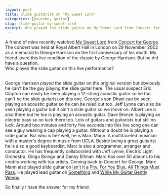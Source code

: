```yaml
---
layout: post
title: Slide guitarist on "My Sweet Lord"
categories: [youtube, guitar]
slug: slide-guitar-my-sweet-lord
excerpt: Who played the slide guitar on My Sweet Lord from Concert for George?
---
```


A friend of mine recently watched <u>My Sweet Lord</u> from <u>Concert for George</u>. The concert was held at Royal Albert Hall in London on 29 November 2002 as a memorial to George Harrison on the first anniversary of his death. My friend loved this live rendition of the classic by George Harrison. But he did have a question,  
Who played the slide guitar on this live performance?  

<div class="plyr-player">
	<div id="player" data-plyr-provider="youtube" data-plyr-embed-id="https://www.youtube.com/embed/1EORbL8N-R8?playlist=1EORbL8N-R8,GdcSGxXJ8vM,TPO1zwuAe0g,o6iaSWSB7rE,Xl-BNTeJXjw,CrTMc2i6Lzc&loading=lazy"></div>
</div>
<br>
George Harrison played the slide guitar on the original version but obviously he can't be the guy playing the slide guitar here.  
The usual suspect Eric Clapton can easily be seen playing a 12-string acoustic guitar so he too can't be the slide guitarist on this one.  
George's son Dhani can be seen playing an acoustic guitar so he can be ruled out too.  
Jeff Lynne can also be seen playing a guitar but it ain't a slide guitar so we move on.  
Albert Lee is also there but he too is playing an acoustic guitar.  
Dave Bronze is playing an electric bass so no luck there too.  
Lots of guitars and guitarists but still no luck.  
Around two minutes and forty five seconds into this live song one can see a guy wearing a cap playing a guitar.  
Without a doubt he is playing a slide guitar.  
But who is he?  
well, he is Marc Mann. A multifaceted musician with a master's degree in music from UCLA. Beside being a great guitarist he is also a good keyboardist. Marc is also a programmer, arranger and conductor. He has frequently collaborated with Jeff Lynne, Electric Light Orchestra, Oingo Boingo and Danny Elfman. Marc has over 50 albums to his credits working with top artists.  
Coming back to Concert for George, Marc Mann also played slide guitar on <u>Isn't It a Pity</u>, <u>For You Blue</u>, <u>All Things Must Pass</u>.  
He played lead guitar on <u>Something</u> and <u>While My Guitar Gently Weeps</u>.  

So finally I have the answer for my friend.  

